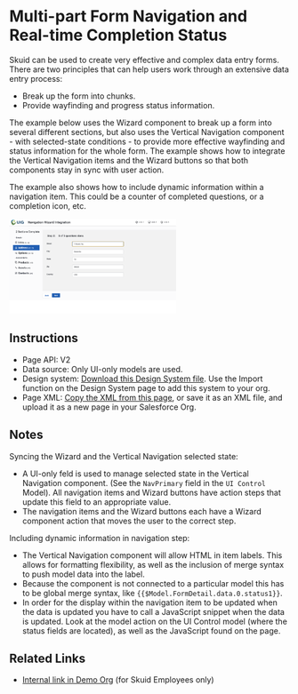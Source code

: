 # Multi-part Form Navigation and Real-time Completion Status

Skuid can be used to create very effective and complex data entry forms.  There are two principles that can help users work through an extensive data entry process:  
- Break up the form into chunks.
- Provide wayfinding and progress status information. 

The example below uses the Wizard component to break up a form into several different sections, but also uses the Vertical Navigation component - with selected-state conditions - to provide more effective wayfinding and status information for the whole form.  The example shows how to integrate the Vertical Navigation items and the Wizard buttons so that both components stay in sync with user action. 

The example also shows how to include dynamic information within a navigation item.  This could be a counter of completed questions, or a completion icon, etc.    

<img src="MultiPartForm.png" width="300"></img>

## Instructions
- Page API:  V2
- Data source: Only UI-only models are used. 
- Design system: [Download this Design System file](SamplePages.designsystem?raw=true).  Use the Import function on the Design System page to add this system to your org.  
- Page XML:  [Copy the XML from this page](Multi_Part_Form.xml?raw=true), or save it as an XML file, and upload it as a new page in your Salesforce Org.  

## Notes

Syncing the Wizard and the Vertical Navigation selected state:

- A UI-only feld is used to manage selected state in the Vertical Navigation component.   (See the `NavPrimary` field in the `UI Control` Model).   All navigation items and Wizard buttons have action steps that update this field to an appropriate value. 
- The navigation items and the Wizard buttons each have a Wizard component action that moves the user to the correct step. 

Including dynamic information in navigation step: 

- The Vertical Navigation component will allow HTML in item labels.  This allows for formatting flexibility, as well as the inclusion of merge syntax to push model data into the label. 
- Because the component is not connected to a particular model this has to be global merge syntax, like `{{$Model.FormDetail.data.0.status1}}`.
- In order for the display within the navigation item to be updated when the data is updated you have to call a JavaScript snippet when the data is updated.  Look at the model action on the UI Control model (where the status fields are located),  as well as the JavaScript found on the page. 
 
## Related Links
- [Internal link in Demo Org](https://skuid-demo--skuid.na37.visual.force.com/apex/skuid__ui?page=Arbitrary_Filters) (for Skuid Employees only)
